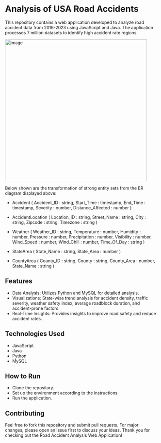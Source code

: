 # Analysis of USA Road Accidents

This repository contains a web application developed to analyze road accident data from 2016-2023 using JavaScript and Java. The application processes 7 million datasets to identify high accident rate regions.

<img width="468" alt="image" src="https://github.com/yashbhalla/Analysis-of-USA-Road-Accidents/assets/53651804/f0d350cd-4021-4c4e-917d-fbc98c6d1e8b">

Below shown are the transformation of strong entity sets from the ER diagram displayed above:

- Accident
(
Accident_ID : string,
Start_Time : timestamp,
End_Time : timestamp,
Severity : number,
Distance_Affected : number
)

- AccidentLocation
(
Location_ID : string,
Street_Name : string,
City : string,
Zipcode : string,
Timezone : string
)

- Weather
(
Weather_ID : string,
Temperature : number,
Humidity : number,
Pressure : number,
Precipitation : number,
Visibility : number,
Wind_Speed : number,
Wind_Chill : number,
Time_Of_Day : string
)

- StateArea
(
State_Name : string,
State_Area : number
)

- CountyArea
(
County_ID : string,
County : string,
County_Area : number,
State_Name : string
)


## Features
- Data Analysis: Utilizes Python and MySQL for detailed analysis.
- Visualizations: State-wise trend analysis for accident density, traffic severity, weather safety index, average roadblock duration, and accident-prone factors.
- Real-Time Insights: Provides insights to improve road safety and reduce accident rates.

## Technologies Used
- JavaScript
- Java
- Python
- MySQL

## How to Run
- Clone the repository.
- Set up the environment according to the instructions.
- Run the application.

## Contributing
Feel free to fork this repository and submit pull requests. For major changes, please open an issue first to discuss your ideas.
Thank you for checking out the Road Accident Analysis Web Application!
